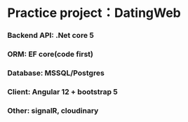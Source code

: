 # Practice project：DatingWeb

### Backend API: .Net core 5
### ORM: EF core(code first)
### Database: MSSQL/Postgres
### Client: Angular 12 + bootstrap 5
### Other: signalR, cloudinary
